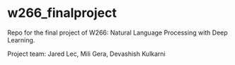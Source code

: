 # w266_finalproject
Repo for the final project of W266: Natural Language Processing with Deep Learning. 

Project team: Jared Lec, Mili Gera, Devashish Kulkarni
